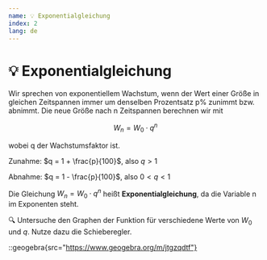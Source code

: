 ```yaml
---
name: 💡 Exponentialgleichung
index: 2
lang: de
---
```


# 💡 Exponentialgleichung

Wir sprechen von exponentiellem Wachstum, wenn der Wert einer Größe in gleichen Zeitspannen immer um denselben Prozentsatz p% zunimmt bzw. abnimmt.
Die neue Größe nach n Zeitspannen berechnen wir mit

$$W_n = W_0 \cdot q^n$$

wobei q der Wachstumsfaktor ist.

Zunahme: $q = 1 + \frac{p}{100}$, also $q > 1$

Abnahme: $q = 1 - \frac{p}{100}$, also $0 < q < 1$

Die Gleichung $W_n = W_0 \cdot q^n$ heißt **Exponentialgleichung**, da die Variable n im Exponenten steht.

🔍 Untersuche den Graphen der Funktion für verschiedene Werte von $W_0$ und $q$. Nutze dazu die Schieberegler.

::geogebra{src="https://www.geogebra.org/m/jtgzqdtf"}